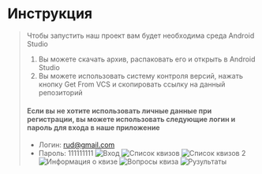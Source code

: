  # Инструкция
> Чтобы запустить наш проект вам будет необходима среда Android Studio
> 1) Вы можете скачать архив, распаковать его и открыть в Android Studio
> 2) Вы можете использовать систему контроля версий, нажать кнопку Get From VCS и скопировать ссылку на данный репозиторий
> #### Если вы не хотите использовать личные данные при регистрации, вы можете использовать следующие логин и пароль для входа в наше приложение
> - Логин: rud@gmail.com
> - Пароль: 111111111 
![Вход](Hak1.jpg)
![Список квизов](Hak2.jpg)
![Список квизов 2](Hak3.jpg)
![Информация о квизе](Hak4.jpg)
![Вопросы квиза](Hak5.jpg)
![Рузультаты](Hak6.jpg)
